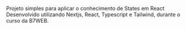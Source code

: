 Projeto simples para aplicar o conhecimento de States em React
Desenvolvido utilizando Nextjs, React, Typescript e Tailwind, durante o curso da B7WEB.
